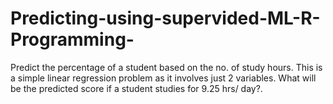 # Predicting-using-supervided-ML-R-Programming-
Predict the percentage of a student based on the no. of study hours. This is a simple linear regression problem as it involves just 2 variables. What will be the predicted score if a student studies for 9.25 hrs/ day?.
